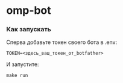 # omp-bot

### Как запускать

Сперва добавьте токен своего бота в .env:

```
TOKEN=<здесь_ваш_токен_от_botfather>
```

И запустите:

```
make run
```
